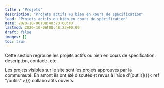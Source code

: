 ```yaml
---
title : "Projets"
description: "Projets actifs ou bien en cours de spécification"
lead: "Projets actifs ou bien en cours de spécification"
date: 2020-10-06T08:48:23+00:00
lastmod: 2020-10-06T08:48:23+00:00
draft: false
images: []
toc: true
---
```


Cette section regroupe les projets actifs ou bien en cours de spécification: description, contacts, etc.

Les projets visibles sur le site sont les projets approuvés par la communauté. En amont ils ont été discutés et revus à l'aide d'[outils]({{< ref "/outils" >}}) collaboratifs ouverts.
